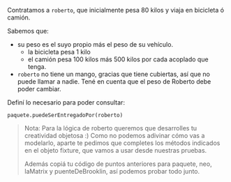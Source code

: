 Contratamos a `roberto`, que inicialmente pesa 80 kilos y viaja en bicicleta ó camión. 

Sabemos que: 

* su peso es el suyo propio más el peso de su vehículo. 
  * la bicicleta pesa 1 kilo
  * el camión pesa 100 kilos más 500 kilos por cada acoplado que tenga.
* `roberto` no tiene un mango, gracias que tiene cubiertas, así que no puede llamar a nadie. Tené en cuenta que el peso de Roberto debe poder cambiar.

Definí lo necesario para poder consultar:

```wollok
paquete.puedeSerEntregadoPor(roberto)
```

> Nota: Para la lógica de roberto queremos que desarrolles tu creatividad objetosa :) Como no podemos adivinar cómo vas a modelarlo, aparte te pedimos que completes los métodos indicados en el objeto fixture, que vamos a usar desde nuestras pruebas.
>
> Además copiá tu código de puntos anteriores para paquete, neo, laMatrix y puenteDeBrooklin, así podemos probar todo junto.